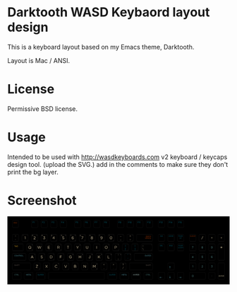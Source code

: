 # Darktooth WASD Keybaord layout design

This is a keyboard layout based on my Emacs theme, Darktooth.

Layout is Mac / ANSI. 

# License

Permissive BSD license.

# Usage

Intended to be used with http://wasdkeyboards.com v2 keyboard / keycaps design tool. (upload the SVG.) add in the comments to make sure they don't print the bg layer.

# Screenshot

![](dark-tooth-wasd.png)
